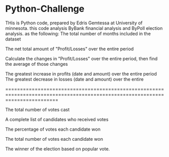 
# Python-Challenge

THis is Python code, prepared by Edris Gemtessa at University of minnesota.
this code analysis ByBank financial analysis and ByPoll election analysis. as the following:
  The total number of months included in the dataset


The net total amount of "Profit/Losses" over the entire period


Calculate the changes in "Profit/Losses" over the entire period, then find the average of those changes


The greatest increase in profits (date and amount) over the entire period
The greatest decrease in losses (date and amount) over the entire 



==============================================================================================================================

The total number of votes cast


A complete list of candidates who received votes


The percentage of votes each candidate won


The total number of votes each candidate won


The winner of the election based on popular vote.
